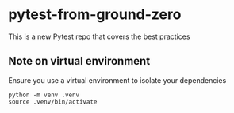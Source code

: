 # pytest-from-ground-zero
This is a new Pytest repo that covers the best practices

## Note on virtual environment
Ensure you use a virtual environment to isolate your dependencies

```
python -m venv .venv
source .venv/bin/activate
```
